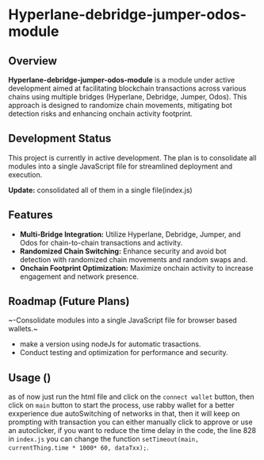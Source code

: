 # Hyperlane-debridge-jumper-odos-module

## Overview
**Hyperlane-debridge-jumper-odos-module** is a module under active development aimed at facilitating blockchain transactions across various chains using multiple bridges (Hyperlane, Debridge, Jumper, Odos). This approach is designed to randomize chain movements, mitigating bot detection risks and enhancing onchain activity footprint.

## Development Status
This project is currently in active development. The plan is to consolidate all modules into a single JavaScript file for streamlined deployment and execution.

**Update:** consolidated all of them in a single file(index.js)

## Features
- **Multi-Bridge Integration:** Utilize Hyperlane, Debridge, Jumper, and Odos for chain-to-chain transactions and activity.
- **Randomized Chain Switching:** Enhance security and avoid bot detection with randomized chain movements and random swaps and.
- **Onchain Footprint Optimization:** Maximize onchain activity to increase engagement and network presence.

## Roadmap (Future Plans)
~-Consolidate modules into a single JavaScript file for browser based wallets.~
- make a version using nodeJs for automatic trasactions.
- Conduct testing and optimization for performance and security.

## Usage ()
as of now just run the html file and click on the `connect wallet` button, then click on `main` button to start the process, use rabby wallet for a better exxperience due autoSwitching of networks in that, then it will keep on prompting with transaction you can either manually click to approve or use an autoclicker, if you want to reduce the time delay in the code, the line 828 in `index.js` you can change the function `setTimeout(main, currentThing.time * 1000* 60, dataTxx);`.    
